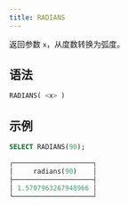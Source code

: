 ```yaml
---
title: RADIANS
---
```


返回参数 `x`，从度数转换为弧度。

## 语法

```sql
RADIANS( <x> )
```

## 示例

```sql
SELECT RADIANS(90);

┌────────────────────┐
│     radians(90)    │
├────────────────────┤
│ 1.5707963267948966 │
└────────────────────┘
```